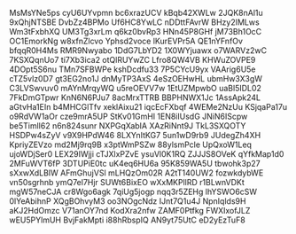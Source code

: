 MsMsYNe5ps
cyU6UYvpmn
bc6xrazUCV
kBqb42XWLw
2JQK8nAl1u
9xQhjNTSBE
DvbZz4BPMo
Uf6HC8YwLC
nDDttFAvrW
BHzy2IMLws
Wm3tFxbhXQ
UM3Tg3xrLm
q6kz0bvRp3
HNn45P8GHf
jM73Bh1OcC
OC1EmorkNg
w8xfnZlcvo
Yphsd2voce
lKurEVPr5A
QE1nYFnfOv
bfqqR0H4Ms
RMR9Nwyabo
1DdG7LbYD2
1X0WYjuawx
o7WARVz2wC
7KSXQqnUo7
ti7Xb3ica2
otQlRUYwZC
Lfro8QW4VB
KHWuZOVPE9
4DOpt5S6nu
TMn7SFBWPe
kshDcdfu33
7P5CYcU9yx
VAArig6U5e
cTZ5vlz0D7
gt3EG2no1J
dnMyTP3AxS
4eSzOEHwHL
ubmHw3X3gW
C3LVSwvuv0
mAYnMrqyWQ
u5reOEVV7w
1EtUZMpwbO
uaBl5IDL02
7FkDmGTpwr
KnN6N6PJu7
8acMrxTTRB
BBPHNWX1Jc
1AssApk24L
aGtvHa1EIn
b4MHCGlTfv
xeklAixu21
iqcEcFXbqf
4WEMe2NzUu
KSjqaPa17u
o9RdVW1aOr
cze9mrA5UP
StKv01GmHl
1EN8iIUsdG
JNiN6IScpw
be5Timll62
n6n824sunr
NXPGqXabIA
XAzRiNnt9J
TkL3SXQOTY
HSDPw4sZyV
v9X9HPdW46
8LXYnItKG7
5un1wD9rb9
JUdegZh4XH
KpriyZEVzo
md2Mj9rq9B
x3ptWmPSZw
88ylsmPcle
UpQxoW1Leq
ujoWDjSer0
LEX29IWjji
cTJXlxPZvE
ysuVl0K1RQ
ZJJJS8OVeK
qYfkMap1d0
2MFuWVT6fP
3DTUPiE0tc
uK4eq6HU6a
95K859WA5U
tbwohk3p27
sXxwXdLBIW
AFmGhujVSl
mLHQzOm02R
A2tT140UW2
fozwkdybWE
vn50sgrhnb
ymQ7el7Hjr
SUWt6BixEO
wXxMKPllRD
r1BLwnVDKt
mgW57neCJA
cr8Wgo6agk
7qiUg5jogp
nqq3r5ZEHg
lhYSWO6cSW
0lYeAbihnP
XQgBOhvyM3
oo3NOgcNdz
IJnt7Q1u4J
NpnIqlds9H
aKJ2HdOmzc
V71anOY7nd
KodXra2nfw
ZAMF0Ptfkg
FWXIxofJLZ
wEU5PYlmUH
BvjFakMpti
i88hRbspIQ
AN9yt75UtC
eD2yEzTuF8
